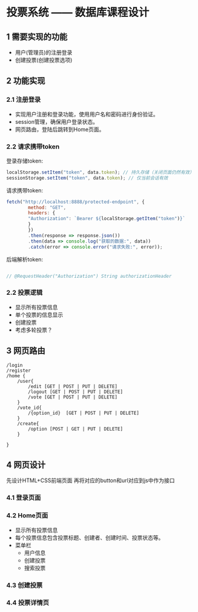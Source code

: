 # 投票系统 —— 数据库课程设计

## 1 需要实现的功能
+ 用户(管理员)的注册登录
+ 创建投票(创建投票选项)

## 2 功能实现
### 2.1 注册登录
+ 实现用户注册和登录功能，使用用户名和密码进行身份验证。
+ session管理，确保用户登录状态。
+ 网页路由，登陆后跳转到Home页面。

### 2.2 请求携带token

登录存储token:
```js
localStorage.setItem("token", data.token); // 持久存储（关闭页面仍然有效）
sessionStorage.setItem("token", data.token); // 仅当前会话有效
```

请求携带token:
```js
fetch("http://localhost:8888/protected-endpoint", {
        method: "GET",
        headers: {
        "Authorization": `Bearer ${localStorage.getItem("token")}`
        }
        })
        .then(response => response.json())
        .then(data => console.log("获取的数据:", data))
        .catch(error => console.error("请求失败:", error));

```

后端解析token:

```java

// @RequestHeader("Authorization") String authorizationHeader

```

### 2.2 投票逻辑

+ 显示所有投票信息
+ 单个投票的信息显示
+ 创建投票
+ 考虑多轮投票？

## 3 网页路由

``` 
/login
/register
/home {
    /user{
        /edit [GET | POST | PUT | DELETE]
        /logout [GET | POST | PUT | DELETE]
        /vote [GET | POST | PUT | DELETE]
    }
    /vote_id{
        /{option_id}  [GET | POST | PUT | DELETE]  
    }
    /create{
        /option [POST | GET | PUT | DELETE]  
    }   
    
} 
```

## 4 网页设计

先设计HTML+CSS前端页面 再将对应的button和url对应到js中作为接口

### 4.1 登录页面

### 4.2 Home页面

+ 显示所有投票信息
+ 每个投票信息包含投票标题、创建者、创建时间、投票状态等。
+ 菜单栏
  + 用户信息
  + 创建投票
  + 搜索投票

### 4.3 创建投票

### 4.4 投票详情页
